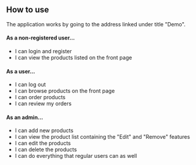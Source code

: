## How to use

The application works by going to the address linked under title "Demo". 

#### As a non-registered user...

- I can login and register
- I can view the products listed on the front page

#### As a user...

- I can log out
- I can browse products on the front page
- I can order products 
- I can review my orders 

#### As an admin...

- I can add new products 
- I can view the product list containing the "Edit" and "Remove" features 
- I can edit the products
- I can delete the products
- I can do everything that regular users can as well